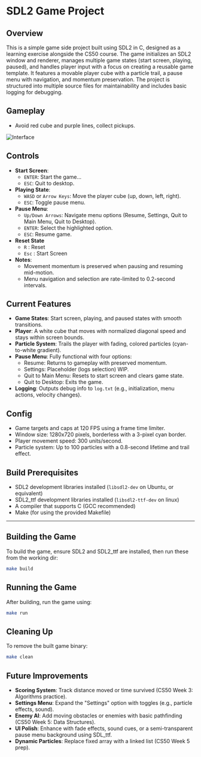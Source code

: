 # SDL2 Game Project

## Overview

This is a simple game side project built using SDL2 in C, designed as a learning exercise alongside the CS50 course. The game initializes an SDL2 window and renderer, manages multiple game states (start screen, playing, paused), and handles player input with a focus on creating a reusable game template. It features a movable player cube with a particle trail, a pause menu with navigation, and momentum preservation. The project is structured into multiple source files for maintainability and includes basic logging for debugging.

## Gameplay
- Avoid red cube and purple lines, collect pickups.

![Interface](https://i.imgur.com/1ftUDKr.gif) 

## Controls

- **Start Screen**:
  - `ENTER`: Start the game...
  - `ESC`: Quit to desktop.
- **Playing State**:
  - `WASD` or `Arrow Keys`: Move the player cube (up, down, left, right).
  - `ESC`: Toggle pause menu.
- **Pause Menu**:
  - `Up/Down Arrows`: Navigate menu options (Resume, Settings, Quit to Main Menu, Quit to Desktop).
  - `ENTER`: Select the highlighted option.
  - `ESC`: Resume game.
- **Reset State**
  - `R` : Reset
  - `Esc` : Start Screen
- **Notes**: 
  - Movement momentum is preserved when pausing and resuming mid-motion.
  - Menu navigation and selection are rate-limited to 0.2-second intervals.

## Current Features

- **Game States**: Start screen, playing, and paused states with smooth transitions.
- **Player**: A white cube that moves with normalized diagonal speed and stays within screen bounds.
- **Particle System**: Trails the player with fading, colored particles (cyan-to-white gradient).
- **Pause Menu**: Fully functional with four options:
  - Resume: Returns to gameplay with preserved momentum.
  - Settings: Placeholder (logs selection) WIP.
  - Quit to Main Menu: Resets to start screen and clears game state.
  - Quit to Desktop: Exits the game.
- **Logging**: Outputs debug info to `log.txt` (e.g., initialization, menu actions, velocity changes).

## Config

- Game targets and caps at 120 FPS using a frame time limiter.
- Window size: 1280x720 pixels, borderless with a 3-pixel cyan border.
- Player movement speed: 300 units/second.
- Particle system: Up to 100 particles with a 0.8-second lifetime and trail effect.

## Build Prerequisites

- SDL2 development libraries installed (`libsdl2-dev` on Ubuntu, or equivalent)
- SDL2_ttf development libraries installed (`libsdl2-ttf-dev` on linux)
- A compiler that supports C (GCC recommended)
- Make (for using the provided Makefile)

---

## Building the Game

To build the game, ensure SDL2 and SDL2_ttf are installed, then run these from the working dir:

```sh
make build
```

## Running the Game

After building, run the game using:

```sh
make run
```

## Cleaning Up

To remove the built game binary:

```sh
make clean
```

## Future Improvements

- **Scoring System**: Track distance moved or time survived (CS50 Week 3: Algorithms practice).
- **Settings Menu**: Expand the "Settings" option with toggles (e.g., particle effects, sound).
- **Enemy AI**: Add moving obstacles or enemies with basic pathfinding (CS50 Week 5: Data Structures).
- **UI Polish**: Enhance with fade effects, sound cues, or a semi-transparent pause menu background using SDL_ttf.
- **Dynamic Particles**: Replace fixed array with a linked list (CS50 Week 5 prep).